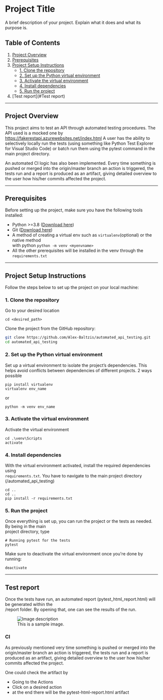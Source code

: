# Project Title

A brief description of your project. Explain what it does and what its purpose is.

## Table of Contents

1. [Project Overview](#project-overview)
2. [Prerequisites](#prerequisites)
3. [Project Setup Instructions](#project-setup-instructions)
   - [1. Clone the repository](#1-clone-the-repository)
   - [2. Set up the Python virtual environment](#2-set-up-the-python-virtual-environment)
   - [3. Activate the virtual environment](#3-activate-the-virtual-environment)
   - [4. Install dependencies](#4-install-dependencies)
   - [5. Run the project](#5-run-the-project)
4. [Test report](#Test report)

---

## Project Overview

This project aims to test an API through automated testing procedures. 
The API used is a mocked one by https://fakerestapi.azurewebsites.net/index.html
A user has the ability to selectively locally run the tests (using something like Python Test Explorer for Visual Studio Code) or batch run them using the pytest command in the main project directory.  

An automated CI logic has also been implemented. Every time something is pushed or merged into the origin/master branch an action is triggered, the tests run and a report is produced as an artifact, giving detailed overview to the user how his/her commits affected the project. 

---

## Prerequisites

Before setting up the project, make sure you have the following tools installed:

- Python >=3.8 ([Download here](https://www.python.org/downloads/))
- Git ([Download here](https://git-scm.com/downloads))
- A method of creating a virtual env such as `virtualenv`(optional) or the native method  
  with python `python -m venv <myenvname>`
- All the other prerequisites will be installed in the venv through the `requirements.txt`

---

## Project Setup Instructions

Follow the steps below to set up the project on your local machine:

### 1. Clone the repository

Go to your desired location

```
cd <desired_path>
```

Clone the project from the GitHub repository:

```bash
git clone https://github.com/Alex-Baltzis/automated_api_testing.git
cd automated_api_testing
```

### 2. Set up the Python virtual environment

Set up a virtual environment to isolate the project’s dependencies. This helps avoid conflicts between dependencies of different projects. 2 ways possible
```
pip install virtualenv
virtualenv env_name
```
or
```
python -m venv env_name
```

### 3. Activate the virtual environment
Activate the virtual environment
```
cd .\venv\Scripts
activate
```

### 4. Install dependencies
With the virtual environment activated, install the required dependencies using  
`requirements.txt`. You have to navigate to the main project directory (/automated_api_testing)
```
cd ..
cd ..
pip install -r requirements.txt
```

### 5. Run the project
Once everything is set up, you can run the project or the tests as needed. By being in the main  
project directory, type
```
# Running pytest for the tests
pytest
```
Make sure to deactivate the virtual environment once you're done by running:
```
deactivate
```

---
## Test report

Once the tests have run, an automated report (pytest_html_report.html) will be generated within the  
/report folder. By opening that, one can see the results of the run.    

<figure>
  <img src="https://pbs.twimg.com/media/EhAJhF-X0AABPp_.jpg:large" alt="Image description">
  <figcaption>This is a sample image.</figcaption>
</figure>

### CI

As previously mentioned very time something is pushed or merged into the origin/master branch an action is triggered, the tests run and a report is produced as an artifact, giving detailed overview to the user how his/her commits affected the project.

One could check the artifact by  
- Going to the Actions  
- Click on a desired action
- at the end there will be the pytest-html-report.html artifact